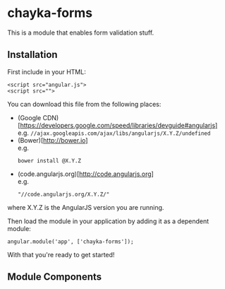 
# chayka-forms

This is a module that enables form validation stuff.


## Installation

First include  in your HTML:

```
<script src="angular.js">
<script src="">
```

You can download this file from the following places:

* (Google CDN)[https://developers.google.com/speed/libraries/devguide#angularjs]<br>e.g. <code>//ajax.googleapis.com/ajax/libs/angularjs/X.Y.Z/undefined</code>
* (Bower)[http://bower.io]<br>e.g. <pre><code>bower install @X.Y.Z</code></pre>
* (code.angularjs.org)[http://code.angularjs.org]<br>e.g. <pre><code>&quot;//code.angularjs.org/X.Y.Z/&quot;</code></pre>

where X.Y.Z is the AngularJS version you are running.

Then load the module in your application by adding it as a dependent module:

```
angular.module('app', ['chayka-forms']);
```

With that you&apos;re ready to get started!




## Module Components






